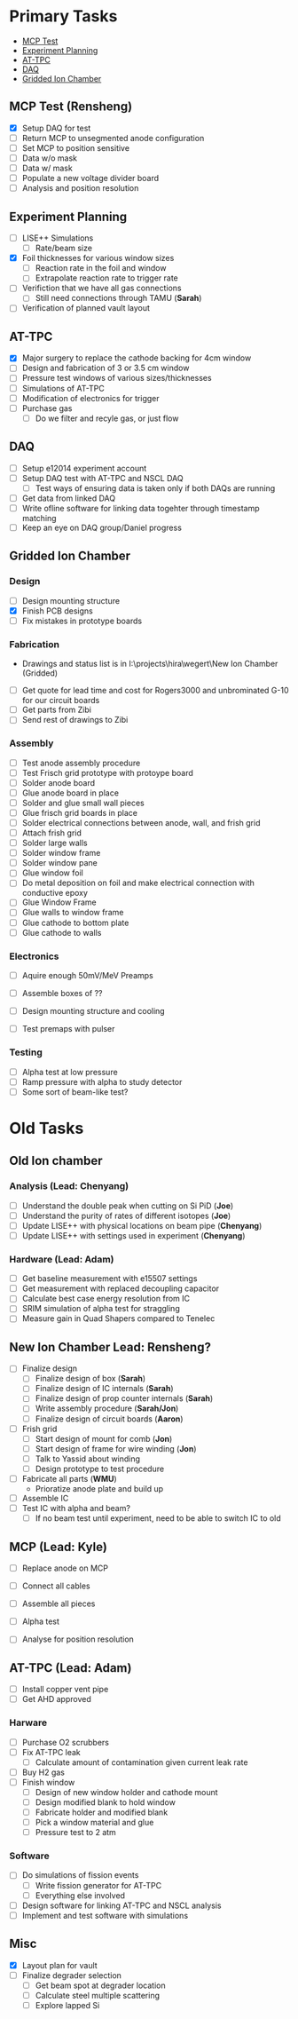 # Primary Tasks
* [MCP Test](#MCP-Test)
* [Experiment Planning](#Experiment-Planning)
* [AT-TPC](#AT_TPC)
* [DAQ](#DAQ)
* [Gridded Ion Chamber](#Gridded-Ion-Chamber)

## MCP Test (**Rensheng**)
- [x] Setup DAQ for test
- [ ] Return MCP to unsegmented anode configuration
- [ ] Set MCP to position sensitive
- [ ] Data w/o mask
- [ ] Data w/ mask
- [ ] Populate a new voltage divider board
- [ ] Analysis and position resolution

## Experiment Planning
- [ ] LISE++ Simulations
  - [ ] Rate/beam size
- [x] Foil thicknesses for various window sizes
  - [ ] Reaction rate in the foil and window
  - [ ] Extrapolate reaction rate to trigger rate
- [ ] Verifiction that we have all gas connections
  - [ ] Still need connections through TAMU (**Sarah**)
- [ ] Verification of planned vault layout

## AT-TPC
- [x] Major surgery to replace the cathode backing for 4cm window
- [ ] Design and fabrication of 3 or 3.5 cm window
- [ ] Pressure test windows of various sizes/thicknesses
- [ ] Simulations of AT-TPC
- [ ] Modification of electronics for trigger
- [ ] Purchase gas
  - [ ] Do we filter and recyle gas, or just flow

## DAQ
- [ ] Setup e12014 experiment account
- [ ] Setup DAQ test with AT-TPC and NSCL DAQ
  - [ ] Test ways of ensuring data is taken only if both DAQs are running
- [ ] Get data from linked DAQ
- [ ] Write ofline software for linking data togehter through timestamp matching
- [ ] Keep an eye on DAQ group/Daniel progress

## Gridded Ion Chamber

### Design
- [ ] Design mounting structure
- [x] Finish PCB designs
- [ ] Fix mistakes in prototype boards

### Fabrication
* Drawings and status list is in I:\projects\hira\wegert\New Ion Chamber (Gridded)
- [ ] Get quote for lead time and cost for Rogers3000 and unbrominated G-10 for our circuit boards
- [ ] Get parts from Zibi
- [ ] Send rest of drawings to Zibi

### Assembly
- [ ] Test anode assembly procedure
- [ ] Test Frisch grid prototype with protoype board
- [ ] Solder anode board
- [ ] Glue anode board in place
- [ ] Solder and glue small wall pieces
- [ ] Glue frisch grid boards in place
- [ ] Solder electrical connections between anode, wall, and frish grid
- [ ] Attach frish grid
- [ ] Solder large walls
- [ ] Solder window frame
- [ ] Solder window pane
- [ ] Glue window foil
- [ ] Do metal deposition on foil and make electrical connection with conductive epoxy
- [ ] Glue Window Frame
- [ ] Glue walls to window frame
- [ ] Glue cathode to bottom plate
- [ ] Glue cathode to walls

### Electronics
- [ ] Aquire enough 50mV/MeV Preamps
- [ ] Assemble boxes of ??
- [ ] Design mounting structure and cooling
- [ ] Test premaps with pulser


### Testing
- [ ] Alpha test at low pressure
- [ ] Ramp pressure with alpha to study detector
- [ ] Some sort of beam-like test?

# Old Tasks

## Old Ion chamber

### Analysis (Lead: Chenyang)
- [ ] Understand the double peak when cutting on Si PiD (**Joe**)
- [ ] Understand the purity of rates of different isotopes (**Joe**)
- [ ] Update LISE++ with physical locations on beam pipe (**Chenyang**)
- [ ] Update LISE++ with settings used in experiment (**Chenyang**)

### Hardware (Lead: Adam)
- [ ] Get baseline measurement with e15507 settings
- [ ] Get measurement with replaced decoupling capacitor
- [ ] Calculate best case energy resolution from IC
- [ ] SRIM simulation of alpha test for straggling
- [ ] Measure gain in Quad Shapers compared to Tenelec

## New Ion Chamber Lead: Rensheng?
- [ ] Finalize design
  - [ ] Finalize design of box (**Sarah**)
  - [ ] Finalize design of IC internals (**Sarah**)
  - [ ] Finalize design of prop counter internals (**Sarah**)
  - [ ] Write assembly procedure (**Sarah/Jon**)
  - [ ] Finalize design of circuit boards (**Aaron**)
- [ ] Frish grid 
  - [ ] Start design of mount for comb (**Jon**)
  - [ ] Start design of frame for wire winding (**Jon**)
  - [ ] Talk to Yassid about winding
  - [ ] Design prototype to test procedure
- [ ] Fabricate all parts (**WMU**)
  - Prioratize anode plate and build up
- [ ] Assemble IC
- [ ] Test IC with alpha and beam?
  - [ ] If no beam test until experiment, need to be able to switch IC to old

## MCP (Lead: Kyle)
- [ ] Replace anode on MCP
- [ ] Connect all cables

- [ ] Assemble all pieces
- [ ] Alpha test 
- [ ] Analyse for position resolution

## AT-TPC (Lead: Adam)

- [ ] Install copper vent pipe
- [ ] Get AHD approved

### Harware
- [ ] Purchase O2 scrubbers
- [ ] Fix AT-TPC leak
  - [ ] Calculate amount of contamination given current leak rate
- [ ] Buy H2 gas
- [ ] Finish window
  - [ ] Design of new window holder and cathode mount
  - [ ] Design modified blank to hold window
  - [ ] Fabricate holder and modified blank
  - [ ] Pick a window material and glue
  - [ ] Pressure test to 2 atm

### Software
- [ ] Do simulations of fission events
  - [ ] Write fission generator for AT-TPC
  - [ ] Everything else involved
- [ ] Design software for linking AT-TPC and NSCL analysis
- [ ] Implement and test software with simulations

## Misc
- [x] Layout plan for vault
- [ ] Finalize degrader selection
  - [ ] Get beam spot at degrader location
  - [ ] Calculate steel multiple scattering
  - [ ] Explore lapped Si
